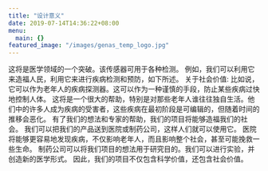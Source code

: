 ```yaml
---
title: "设计意义"
date: 2019-07-14T14:36:22+08:00
menu:
  main: {}
featured_image: "/images/genas_temp_logo.jpg"
---
```


这将是医学领域的一个突破。该传感器可用于各种检测。
例如，我们可以利用它来造福人民，利用它来进行疾病检测和预防，如下所述。
关于社会价值:
比如说，它可以作为老年人的疾病探测器。这可以作为一种谨慎的手段，防止某些疾病过快地控制人体。
这将是一个很大的帮助，特别是对那些老年人谁往往独自生活。他们中的许多人成为疾病的受害者，这些疾病在最初阶段是可编辑的，但随着时间的推移会恶化。
有了我们的想法和专家的帮助，我们的项目将能够造福我们的社会。
我们可以把我们的产品送到医院或制药公司，这样人们就可以使用它。
医院将能够更容易地发现疾病，不仅影响老年人，而且影响整个社会，甚至可能挽救一些生命。
制药公司可以将我们项目的想法用于研究目的。我们可以进行实验，并创造新的医学形式。
因此，我们的项目不仅包含科学价值，还包含社会价值。
